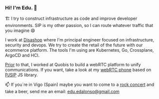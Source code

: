 ### Hi! I'm Edu. 👋

<!--
**edalonso/edalonso** is a ✨ _special_ ✨ repository because its `README.md` (this file) appears on your GitHub profile.

Here are some ideas to get you started:

- 🔭 I’m currently working on ...
- 🌱 I’m currently learning ...
- 👯 I’m looking to collaborate on ...
- 🤔 I’m looking for help with ...
- 💬 Ask me about ...
- 📫 How to reach me: ...
- 😄 Pronouns: ...
- ⚡ Fun fact: ...
-->

🏗 I try to construct infrastructure as code and improve developer environments. SIP is my other passion, so I can route whatever traffic that you imagine 😄

I work at [Disashop](https://www.disashop.com/) where I'm principal engineer focused on infrastructure, security and devops. We try to create the retail of the future with our ecommerce platform. The tools I'm using are Kubernetes, Go, Crossplane, ArgoCD and HCI.

[Prior](linkedin.com/in/eduardo-alonso-gil-40494851) to that, I worked at Quobis to build a webRTC platform to unify communications. If you want, take a look at my [webRTC phone](https://github.com/edalonso/webrtc-phone) based on [PJSIP](https://www.pjsip.org/) JS library.

📫 If you`re in Vigo (Spain) maybe you want to come to a [rock concert](https://www.youtube.com/watch?v=TmrW8FrUXW0) and take a beer, send me an email: edu.edalonso@gmail.com
